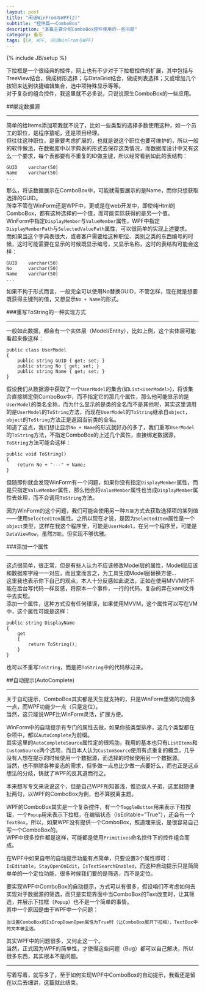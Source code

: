 ```yaml
---
layout: post
title: "闲话WinFrom与WPF(2)"
subtitle: "控件篇——ComboBox"
description: "本篇主要介绍ComboBox控件使用的一些问题"
category: 备忘
tags: [C#, WPF, 闲话WinFrom与WPF]
---
```

{% include JB/setup %}

下拉框是一个很经典的控件，网上也有不少对于下拉框控件的扩展，其中包括与TreeView结合，做成树形选择；与DataGrid结合，做成列表选择；又或增加几个按钮来达到快捷编辑集合，选中项特殊显示等等。  
对于复杂的组合控件，我这里就不必多说，只说说原生ComboBox的一些应用。  

##绑定数据源

---

简单的给Items添加项我就不说了，比如一些类型的选择多数使用这种，如一个员工的职位，是程序猿呢，还是项目经理。  
但往往这种职位，是需要考虑扩展的，也就是说这个职位也要可维护的，所以一般的软件做法，在数据库中以字典表的形式去保存这类情况，而数据库设计中又有这么一个要求，每个表都要有不重复的ID做主键，所以经常看到如此的表结构：

    GUID    varchar(50)
    Name    varchar(50)
    ...

那么，将该数据展示在ComboBox中，可能就需要展示的是Name，而你只想获取选择的GUID。  
所幸不管在WinForm还是WPF中，更或是在web开发中，即使纯Html的ComboBox，都有这种选择的一个值，而可能实际获得的是另一个值。  
WinForm中指定`DisplayMember`与`ValueMember`属性，WPF中指定`DisplayMemberPath`与`SelectedValuePath`属性，可以很简单的实现上述要求。  
而如果当这个字典表很大，或者客户需要给这种职位、类别之类的东西编号的时候，这时可能需要在显示的时候既显示编号，又显示名称，这时的表结构可能会这样：

    GUID    varchar(50)
    No      varchar(50)
    Name    varchar(50)
    ...

如果不拘于形式而言，一般完全可以使用No替换GUID，不管怎样，现在就是想要既获得主键列的值，又想显示`No + Name`的形式。  

###重写ToString的一种实现方式

---

一般如此数据，都会有一个实体层（Model/Entity），比如上例，这个实体层可能看起来像这样：

    public class UserModel
    {
        public string GUID { get; set; }
        public string No { get; set; }
        public string Name { get; set; }
    }

假设我们从数据源中获取了一个`UserModel`的集合(如`List<UserModel>`)，将该集合直接绑定倒ComboBox中，而不指定它的那几个属性，那么他可能显示的是`UserModel`的类名全称，而为什么显示的是类的全名而不是其他呢，其实这里调用的是`UserModel`的`ToString`方法，而现在`UserModel`的`ToString`继承自`object`，`object`的`ToString`方法正是返回当前类的全名。  
知道了这点，我们想让显示`No + Name`的形式就好办的多了，我们重写`UserModel`的`ToString`方法，不指定ComboBox的上述几个属性，直接绑定数据源，`ToString`方法可能会这样：

    public void ToString()
    {
        return No + "---" + Name;
    }

但随即你就会发现WinForm有一个问题，如果你没有指定`DisplayMember`属性，而是只指定`ValueMember`属性，那么他会将`ValueMember`属性也当成`DisplayMember`属性去处理，而不会调用`ToString`方法。  

因为WinForm的这个问题，我们可能会使用另一种`万能`方式去获取选择项的某列值——使用`SelectedItem`属性。之所以现在才说，是因为`SelectedItem`属性是一个`object`类型，这样在我这个程序里，可能是`UserModel`，在另一个程序里，可能是`DataViewRow`，虽然`万能`，但实现不够优雅。  

###添加一个属性

---

这点很简单，很正常，但是有些人认为不应该修改Model层的属性，Model层应该和数据库字段一一对应，而且堂而言之，为工具生成Model层替换方便...  
这里我也表示你下自己的观点，本人十分反感如此说法，正如在使用MVVM时不能在后台写代码一样反感，将原本一个事件，一行的代码，复杂的弄在xaml文件中去实现。  
添加一个属性，这种方式没有任何错误，如果使用MVVM，这个属性可以写在VM中，这个属性可能是这样：

    public string DisplayName
    {
        get 
        { 
            return ToString();
        }
    }

也可以不重写`ToString`，而是把`ToString`中的代码移过来。  

##自动提示(AutoComplete)

---

关于自动提示，ComboBox其实都是天生就支持的，只是WinForm里做的功能多一点，而WPF功能少一点（只是定位）。  
当然，这只能说WPF比WinForm灵活，扩展方便。  

WinForm中的自动提示有专门的属性去做，如果你按类型排序，这几个类型都在杂项中，都以`AutoComplete`为前缀。  
其实这里的`AutoCompleteSource`属性定的很鸡肋，我用的基本也只有`ListItems`和`CustomSource`两个选项，而且本人认为`CustomSource`使用有点重复的概念，几乎没有人想在提示的时候使用一个数据源，而选择的时候使用另一个数据源。  
当然，也不排除各种变态的需求，但多做一点总比少做一点要好么，而也正是这点想法的分歧，铸就了WPF的反其道而行之。  

本来想写专文来说说这个，但是自己WPF所知甚浅，惟恐误人子弟，这里就随便扯两句，以WPF的ComboBox为例，也不算脱离主题。  

WPF的ComboBox其实是一个复杂控件，有一个`ToggleButton`用来表示下拉按钮，一个`Popup`用来表示下拉框，在编辑状态（IsEditable="True"），还会有一个`TextBox`，所以，如果WPF没有提供一个ComboBox，照道理来说，是很容易自己写一个ComboBox的。  
WPF中很多控件都是这样，可能都是使用`Primitives`命名控件下的控件组合而成。  

在WPF中如果自带的自动提示功能有点简单，只要设置3个属性即可：`IsEditable`，`StayOpenOnEdit`，`IsTextSearchEnabled`，而这种自动提示只是简简单单的一个定位功能，很多时候我们要的是筛选，而不是定位。  

要实现WPF中ComboBox的自动提示，方式可以有很多，假设咱们不考虑如何去实现对于数据源的筛选，而只是实现界面中当ComboBox的Text改变时，让其筛选，并展示下拉框（`Popup`）也不是一个简单的事情。  
其中一个原因是由于WPF中一个问题：  

    当设置ComboBox的IsDropDownOpen属性为True时（让ComboBox展开下拉框），TextBox中的文本被全选。  

其实WPF中的问题很多，又何止这一个。  
当然，正式因为WPF的简单性，才使得这些问题（Bug）都可以自己解决，所以很多东西，其实根本不是问题。  

---

写着写着，就写多了，至于如何实现WPF中ComboBox的自动提示，我看还是留在以后去细讲，这篇就此结束。

